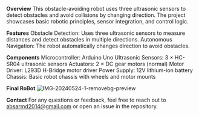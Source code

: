 **Overview**
This obstacle-avoiding robot uses three ultrasonic sensors to detect obstacles and avoid collisions by changing direction. The project showcases basic robotic principles, sensor integration, and control logic.

**Features**
Obstacle Detection: Uses three ultrasonic sensors to measure distances and detect obstacles in multiple directions.
Autonomous Navigation: The robot automatically changes direction to avoid obstacles.

**Components**
Microcontroller: Arduino Uno
Ultrasonic Sensors: 3 × HC-SR04 ultrasonic sensors
Actuators: 2 × DC gear motors (normal)
Motor Driver: L293D H-Bridge motor driver
Power Supply: 12V lithium-ion battery
Chassis: Basic robot chassis with wheels and motor mounts

**Final RoBot**
![IMG-20240524-1-removebg-preview](https://github.com/user-attachments/assets/0c40b893-ab56-4c21-bd72-c9c389670d3b)


**Contact**
For any questions or feedback, feel free to reach out to absarmd2014@gmail.com or open an issue in the repository.
